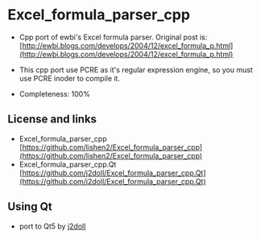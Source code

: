 # Excel_formula_parser_cpp

- Cpp port of ewbi's Excel formula parser. Original post is: [http://ewbi.blogs.com/develops/2004/12/excel_formula_p.html](http://ewbi.blogs.com/develops/2004/12/excel_formula_p.html)

- This cpp port use PCRE as it's regular expression engine, so you must use PCRE inoder to compile it.

- Completeness: 100%

## License and links

- Excel_formula_parser_cpp [https://github.com/lishen2/Excel_formula_parser_cpp](https://github.com/lishen2/Excel_formula_parser_cpp)
- Excel_formula_parser_cpp.Qt [https://github.com/j2doll/Excel_formula_parser_cpp.Qt](https://github.com/j2doll/Excel_formula_parser_cpp.Qt)

## Using Qt

- port to Qt5 by [j2doll](https://github.com/j2doll)

